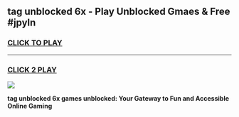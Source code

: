 
## tag unblocked 6x - Play Unblocked Gmaes & Free #jpyln
<h3>
<a href="https://news.freeplayer.one?title=tag_unblocked_6x&ref=26F">CLICK TO PLAY</a></h3>
<hr>

<h3>
<a href="https://news.freeplayer.one?title=tag_unblocked_6x&ref=26F">CLICK 2 PLAY</a>
  
</h3>

<a href="https://news.freeplayer.one?title=tag_unblocked_6x&ref=26F/"><img src="https://clearcache.store/games.png"></a>


**tag unblocked 6x games unblocked: Your Gateway to Fun and Accessible Online Gaming**

